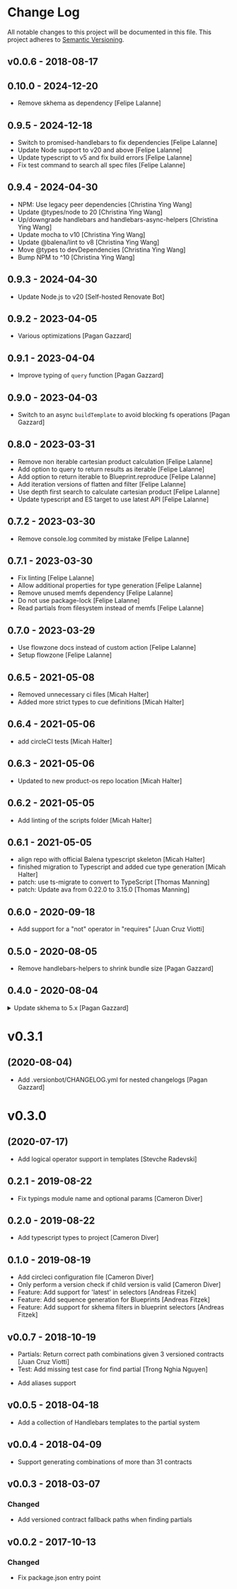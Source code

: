 # Change Log

All notable changes to this project will be documented in this file.
This project adheres to [Semantic Versioning](http://semver.org/).

## v0.0.6 - 2018-08-17

## 0.10.0 - 2024-12-20

* Remove skhema as dependency [Felipe Lalanne]

## 0.9.5 - 2024-12-18

* Switch to promised-handlebars to fix dependencies [Felipe Lalanne]
* Update Node support to v20 and above [Felipe Lalanne]
* Update typescript to v5 and fix build errors [Felipe Lalanne]
* Fix test command to search all spec files [Felipe Lalanne]

## 0.9.4 - 2024-04-30

* NPM: Use legacy peer dependencies [Christina Ying Wang]
* Update @types/node to 20 [Christina Ying Wang]
* Up/downgrade handlebars and handlebars-async-helpers [Christina Ying Wang]
* Update mocha to v10 [Christina Ying Wang]
* Update @balena/lint to v8 [Christina Ying Wang]
* Move @types to devDependencies [Christina Ying Wang]
* Bump NPM to ^10 [Christina Ying Wang]

## 0.9.3 - 2024-04-30

* Update Node.js to v20 [Self-hosted Renovate Bot]

## 0.9.2 - 2023-04-05

* Various optimizations [Pagan Gazzard]

## 0.9.1 - 2023-04-04

* Improve typing of `query` function [Pagan Gazzard]

## 0.9.0 - 2023-04-03

* Switch to an async `buildTemplate` to avoid blocking fs operations [Pagan Gazzard]

## 0.8.0 - 2023-03-31

* Remove non iterable cartesian product calculation [Felipe Lalanne]
* Add option to query to return results as iterable [Felipe Lalanne]
* Add option to return iterable to Blueprint.reproduce [Felipe Lalanne]
* Add iteration versions of flatten and filter [Felipe Lalanne]
* Use depth first search to calculate cartesian product [Felipe Lalanne]
* Update typescript and ES target to use latest API [Felipe Lalanne]

## 0.7.2 - 2023-03-30

* Remove console.log commited by mistake [Felipe Lalanne]

## 0.7.1 - 2023-03-30

* Fix linting [Felipe Lalanne]
* Allow additional properties for type generation [Felipe Lalanne]
* Remove unused memfs dependency [Felipe Lalanne]
* Do not use package-lock [Felipe Lalanne]
* Read partials from filesystem instead of memfs [Felipe Lalanne]

## 0.7.0 - 2023-03-29

* Use flowzone docs instead of custom action [Felipe Lalanne]
* Setup flowzone [Felipe Lalanne]

## 0.6.5 - 2021-05-08

* Removed unnecessary ci files [Micah Halter]
* Added more strict types to cue definitions [Micah Halter]

## 0.6.4 - 2021-05-06

* add circleCI tests [Micah Halter]

## 0.6.3 - 2021-05-06

* Updated to new product-os repo location [Micah Halter]

## 0.6.2 - 2021-05-05

* Add linting of the scripts folder [Micah Halter]

## 0.6.1 - 2021-05-05

* align repo with official Balena typescript skeleton [Micah Halter]
* finished migration to Typescript and added cue type generation [Micah Halter]
* patch: use ts-migrate to convert to TypeScript [Thomas Manning]
* patch: Update ava from 0.22.0 to 3.15.0 [Thomas Manning]

## 0.6.0 - 2020-09-18

* Add support for a "not" operator in "requires" [Juan Cruz Viotti]

## 0.5.0 - 2020-08-05

* Remove handlebars-helpers to shrink bundle size [Pagan Gazzard]

## 0.4.0 - 2020-08-04


<details>
<summary> Update skhema to 5.x [Pagan Gazzard] </summary>

> ### skhema-5.3.2 - 2020-08-04
> 
> * Switch to typed-error [Pagan Gazzard]
> 
> ### skhema-5.3.1 - 2020-08-04
> 
> * Add .versionbot/CHANGELOG.yml for nested changelogs [Pagan Gazzard]
> 
> ### skhema-5.3.0 - 2020-05-05
> 
> * filter: Throw a custom error if the schema is invalid [Juan Cruz Viotti]
> 
> ### skhema-5.2.9 - 2019-12-12
> 
> * Add test to show .filter() not working correctly [StefKors]
> * When combining with baseSchema merge enum with AND operator [StefKors]
> 
> ### skhema-5.2.8 - 2019-11-27
> 
> * Ensure values in "enum" are unique [Juan Cruz Viotti]
> 
> ### skhema-5.2.7 - 2019-11-27
> 
> * filter: Correctly handle "enum" inside "anyOf" [Juan Cruz Viotti]
> 
> ### skhema-5.2.6 - 2019-11-19
> 
> * merge: Be explicit about additionalProperties [Juan Cruz Viotti]
> 
> ### skhema-5.2.5 - 2019-05-09
> 
> * Add a resolver for the const keyword [Lucian]
> 
> ### skhema-5.2.4 - 2019-04-15
> 
> * Configure AJV instances with an LRU cache [Juan Cruz Viotti]
> 
> ### skhema-5.2.3 - 2019-04-15
> 
> * Set addUsedSchema to false in all AJV instances [Juan Cruz Viotti]
> 
> ### skhema-5.2.2 - 2019-03-20
> 
> * Fix bug in scoreMatch when handling arrays [Lucian]
> 
> ### skhema-5.2.1 - 2019-03-19
> 
> * Fix bad require name and .only in tests [Lucian]
> 
> ### skhema-5.2.10 - Invalid date
> 
> * .filter(): Only match if the base schema matches [Lucian Buzzo]
> 
> ### skhema-5.2.0 - 2019-03-19
> 
> * Add ability to provide custom resolvers to merge() [Lucian]
> 
> ### skhema-5.1.1 - 2019-02-08
> 
> * Split up and optimize lodash dependencies [Lucian]
> 
> ### skhema-5.1.0 - 2019-01-08
> 
> * feature: Implement method for restricting a schema by another schema [Lucian Buzzo]
> 
> ### skhema-5.0.0 - Invalid date
> 
> * Remove ability to add custom keywords or formats [Lucian]
> 
> ### skhema-4.0.4 - Invalid date
> 
> * Improve performance of clone operations [Lucian]
> 
> ### skhema-4.0.3 - 2018-12-10
> 
> * Don't bust AJV cache [Lucian]
> 
> ### skhema-4.0.2 - 2018-12-10
> 
> * Add benchmark tests [Giovanni Garufi]
> 
> ### skhema-4.0.1 - 2018-12-04
> 
> * Recurse through nested `anyOf` statements when filtering [Lucian]
> 
> ### skhema-4.0.0 - 2018-12-03
> 
> * Treat undefined additionalProperties as true instead of false [Lucian]
> 
> ### skhema-3.0.1 - Invalid date
> 
> * stryker: Increase test timeout [Juan Cruz Viotti]
> * test: Configure Stryker for mutative testing [Juan Cruz Viotti]
> 
> ### skhema-3.0.0 - 2018-11-29
> 
> * Define additionalProperty inheritance in anyOf [Giovanni Garufi]
> * Formalising filtering logic [Lucian]
> * Added failing test case with mutation [Lucian]
> 
> ### skhema-2.5.2 - 2018-11-07
> 
> * hotfix: Make sure things that should be filtered are filtered [Juan Cruz Viotti]
> 
> ### skhema-2.5.1 - 2018-11-06
> 
> * filter: Force additionalProperties: true on match schemas [Juan Cruz Viotti]
> 
> ### skhema-2.5.0 - 2018-10-16
> 
> * Validate against just the schema if `options.schemaOnly` is true [Lucian Buzzo]
> 
> ### skhema-2.4.1 - 2018-10-09
> 
> * merge: When merging an empty array, return a wildcard schema [Lucian Buzzo]
> 
> ### skhema-2.4.0 - 2018-10-09
> 
> * validate: Make object optional [Lucian Buzzo]
> 
</details>

# v0.3.1
## (2020-08-04)

* Add .versionbot/CHANGELOG.yml for nested changelogs [Pagan Gazzard]

# v0.3.0
## (2020-07-17)

* Add logical operator support in templates [Stevche Radevski]

## 0.2.1 - 2019-08-22

* Fix typings module name and optional params [Cameron Diver]

## 0.2.0 - 2019-08-22

* Add typescript types to project [Cameron Diver]

## 0.1.0 - 2019-08-19

* Add circleci configuration file [Cameron Diver]
* Only perform a version check if child version is valid [Cameron Diver]
* Feature: Add support for 'latest' in selectors [Andreas Fitzek]
* Feature: Add sequence generation for Blueprints [Andreas Fitzek]
* Feature: Add support for skhema filters in blueprint selectors [Andreas Fitzek]

## v0.0.7 - 2018-10-19

* Partials: Return correct path combinations given 3 versioned contracts [Juan Cruz Viotti]
* Test: Add missing test case for find partial [Trong Nghia Nguyen]

- Add aliases support

## v0.0.5 - 2018-04-18

- Add a collection of Handlebars templates to the partial system

## v0.0.4 - 2018-04-09

- Support generating combinations of more than 31 contracts

## v0.0.3 - 2018-03-07

### Changed

- Add versioned contract fallback paths when finding partials

## v0.0.2 - 2017-10-13

### Changed

- Fix package.json entry point
